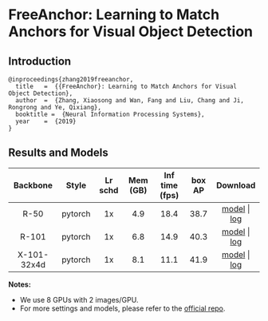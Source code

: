 # FreeAnchor: Learning to Match Anchors for Visual Object Detection

## Introduction

```
@inproceedings{zhang2019freeanchor,
  title   =  {{FreeAnchor}: Learning to Match Anchors for Visual Object Detection},
  author  =  {Zhang, Xiaosong and Wan, Fang and Liu, Chang and Ji, Rongrong and Ye, Qixiang},
  booktitle =  {Neural Information Processing Systems},
  year    =  {2019}
}
```

## Results and Models

| Backbone | Style   | Lr schd | Mem (GB) | Inf time (fps) | box AP | Download |
|:--------:|:-------:|:-------:|:--------:|:--------------:|:------:|:--------:|
| R-50     | pytorch | 1x      | 4.9      | 18.4 | 38.7 | [model](http://download.openmmlab.com/mmdetection/v2.0/free_anchor/retinanet_free_anchor_r50_fpn_1x_coco/retinanet_free_anchor_r50_fpn_1x_coco_20200130-0f67375f.pth) &#124; [log](http://download.openmmlab.com/mmdetection/v2.0/free_anchor/retinanet_free_anchor_r50_fpn_1x_coco/retinanet_free_anchor_r50_fpn_1x_coco_20200130_095625.log.json) |
| R-101       | pytorch | 1x   | 6.8      | 14.9 | 40.3 | [model](http://download.openmmlab.com/mmdetection/v2.0/free_anchor/retinanet_free_anchor_r101_fpn_1x_coco/retinanet_free_anchor_r101_fpn_1x_coco_20200130-358324e6.pth) &#124; [log](http://download.openmmlab.com/mmdetection/v2.0/free_anchor/retinanet_free_anchor_r101_fpn_1x_coco/retinanet_free_anchor_r101_fpn_1x_coco_20200130_100723.log.json) |
| X-101-32x4d | pytorch | 1x   | 8.1      | 11.1 | 41.9 | [model](http://download.openmmlab.com/mmdetection/v2.0/free_anchor/retinanet_free_anchor_x101_32x4d_fpn_1x_coco/retinanet_free_anchor_x101_32x4d_fpn_1x_coco_20200130-d4846968.pth) &#124; [log](http://download.openmmlab.com/mmdetection/v2.0/free_anchor/retinanet_free_anchor_x101_32x4d_fpn_1x_coco/retinanet_free_anchor_x101_32x4d_fpn_1x_coco_20200130_095627.log.json) |

**Notes:**
- We use 8 GPUs with 2 images/GPU.
- For more settings and models, please refer to the [official repo](https://github.com/zhangxiaosong18/FreeAnchor).
